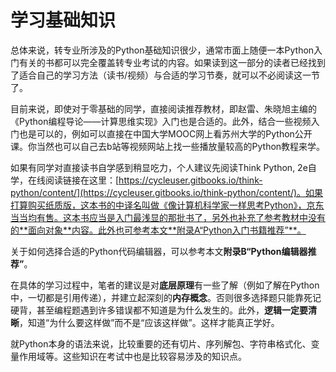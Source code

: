 # 学习基础知识

总体来说，转专业所涉及的Python基础知识很少，通常市面上随便一本Python入门有关的书都可以完全覆盖转专业考试的内容。如果读到这一部分的读者已经找到了适合自己的学习方法（读书/视频）与合适的学习节奏，就可以不必阅读这一节了。

目前来说，即使对于零基础的同学，直接阅读推荐教材，即赵雷、朱晓旭主编的《Python编程导论——计算思维实现》入门也是合适的。此外，结合一些视频入门也是可以的，例如可以直接在中国大学MOOC网上看苏州大学的Python公开课。你当然也可以自己去b站等视频网站上找一些播放量较高的Python教程来学。

如果有同学对直接读书自学感到稍显吃力，个人建议先阅读Think Python, 2e自学，在线阅读链接在这里：[https://cycleuser.gitbooks.io/think-python/content/](https://cycleuser.gitbooks.io/think-python/content/)。如果打算购买纸质版，这本书的中译名叫做《像计算机科学家一样思考Python》，京东当当均有售。这本书应当是入门最浅显的那批书了，另外也补充了参考教材中没有的**面向对象**内容。此外也可参考本文**附录A“Python入门书籍推荐”**。

关于如何选择合适的Python代码编辑器，可以参考本文**附录B“Python编辑器推荐”**。

在具体的学习过程中，笔者的建议是对**底层原理**有一些了解（例如了解在Python中，一切都是引用传递），并建立起深刻的**内存概念**。否则很多选择题只能靠死记硬背，甚至编程题遇到许多错误都不知道是为什么发生的。此外，**逻辑一定要清晰**，知道“为什么要这样做”而不是“应该这样做”。这样才能真正学好。

就Python本身的语法来说，比较重要的还有切片、序列解包、字符串格式化、变量作用域等。这些知识在考试中也是比较容易涉及的知识点。